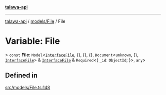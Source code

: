 [**talawa-api**](../../../README.md)

***

[talawa-api](../../../modules.md) / [models/File](../README.md) / File

# Variable: File

\> `const` **File**: `Model`\<[`InterfaceFile`](../interfaces/InterfaceFile.md), \{\}, \{\}, \{\}, `Document`\<`unknown`, \{\}, [`InterfaceFile`](../interfaces/InterfaceFile.md)\> & [`InterfaceFile`](../interfaces/InterfaceFile.md) & `Required`\<\{ `_id`: `ObjectId`; \}\>, `any`\>

## Defined in

[src/models/File.ts:148](https://github.com/PalisadoesFoundation/talawa-api/blob/039b0f127fb8caa46d57186ab4b3bb27fe150903/src/models/File.ts#L148)
